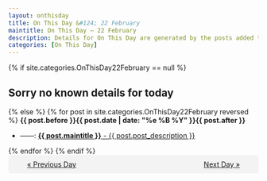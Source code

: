 ```yaml
---
layout: onthisday
title: On This Day &#124; 22 February
maintitle: On This Day — 22 February
description: Details for On This Day are generated by the posts added to the website so the content is subject to changes/updates over time.
categories: [On This Day]
---
```


{% if site.categories.OnThisDay22February == null %}
<h2>Sorry no known details for today</h2>
{% else %}
{% for post in site.categories.OnThisDay22February reversed %}
<strong>{{ post.before }}{{ post.date | date: "%e %B %Y" }}{{ post.after }}</strong>
<ul>
<li> ——: <a class="{{ post.class }}" href="{{ post.url }}"><strong>{{ post.maintitle }}</strong> - {{ post.post_description }}</a></li>
</ul>
{% endfor %}
{% endif %}
<br />
<div style="background-color: #f3f3f3; padding: 10px; border-radius: 5px; text-align: center; display: flex; justify-content: space-evenly;">
<a href="/onthisday/02/02-21">« Previous Day</a>
<span style="visibility:hidden;">[ Visit Leap Year February 29 ]</span>
<a href="/onthisday/02/02-23">Next Day »</a>
</div>

